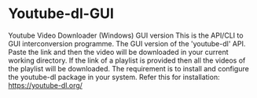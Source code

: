 # Youtube-dl-GUI
Youtube Video Downloader (Windows) GUI version
This is the API/CLI to GUI interconversion programme.
The GUI version of the 'youtube-dl' API. Paste the link and then the video will be 
downloaded in your current working directory. 
If the link of a playlist is provided then all the videos of the playlist will be downloaded.
The requirement is to install and configure the youtube-dl package in your system.
Refer this for installation: https://youtube-dl.org/
